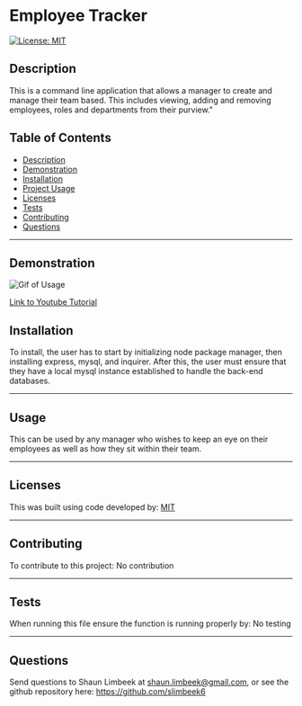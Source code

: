 # Employee Tracker

 [![License: MIT](https://img.shields.io/badge/License-MIT-yellow.svg)](https://opensource.org/licenses/MIT)
## Description
 This is a command line application that allows a manager to create and manage their team based. This includes viewing, adding and removing employees, roles and departments from their purview."
 ## Table of Contents
 <!--ts--> 
* [Description](#description) 
* [Demonstration](#demonstration)
 * [Installation](#installation) 
 * [Project Usage](#usage) 
 * [Licenses](#licenses) 
 * [Tests](#tests) 
 * [Contributing](#Contributing) 
 * [Questions](#questions)
 <!--te--> <hr>

## Demonstration
 ![Gif of Usage](./assets/gif-of-site.gif)

 [Link to Youtube Tutorial](https://www.youtube.com/watch?v=T0ZzWMaADKY&feature=youtu.be&ab_channel=ShaunLimbeek)

## Installation 
 To install, the user has to start by initializing node package manager, then installing express, mysql, and inquirer. After this, the user must ensure that they have a local mysql instance established to handle the back-end databases.<hr> 
## Usage 
 This can be used by any manager who wishes to keep an eye on their employees as well as how they sit within their team.<hr> 
## Licenses 
 This was built using code developed by: [MIT](https://opensource.org/licenses/MIT)<hr> 
## Contributing 
 To contribute to this project: No contribution<hr> 
## Tests 
 When running this file ensure the function is running properly by: No testing<hr> 
## Questions 
 Send questions to Shaun Limbeek at shaun.limbeek@gmail.com, or see the github repository here: https://github.com/slimbeek6